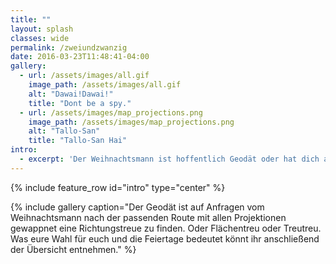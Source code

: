 ```yaml
---
title: ""
layout: splash
classes: wide
permalink: /zweiundzwanzig
date: 2016-03-23T11:48:41-04:00
gallery:
  - url: /assets/images/all.gif
    image_path: /assets/images/all.gif
    alt: "Dawai!Dawai!"
    title: "Dont be a spy."
  - url: /assets/images/map_projections.png
    image_path: /assets/images/map_projections.png
    alt: "Tallo-San"
    title: "Tallo-San Hai"
intro: 
  - excerpt: 'Der Weihnachtsmann ist hoffentlich Geodät oder hat dich an seiner Seite zur Navigation. Wüsstest du wo lang? Welcher Kartentyp bist du? Schau auf der linken Seite deine Lieblingskarte aus und finde es auf der Rechts dargestellten Übersicht heraus!'
---
```


{% include feature_row id="intro" type="center" %}

{% include gallery caption="Der Geodät ist auf Anfragen vom Weihnachtsmann nach der passenden Route mit allen Projektionen gewappnet eine Richtungstreue zu finden. Oder Flächentreu oder Treutreu. Was eure Wahl für euch und die Feiertage bedeutet könnt ihr anschließend der Übersicht entnehmen." %}
